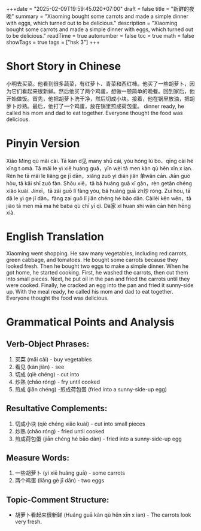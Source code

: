 +++date = "2025-02-09T19:59:45.020+07:00"
draft = false
title = "新鲜的夜晚"
summary = "Xiaoming bought some carrots and made a simple dinner with eggs, which turned out to be delicious."
description = "Xiaoming bought some carrots and made a simple dinner with eggs, which turned out to be delicious."
readTime = true
autonumber = false
toc = true
math = false
showTags = true
tags = ["hsk 3"]
+++



# Short Story in Chinese  

小明去买菜。他看到很多蔬菜，有红萝卜、青菜和西红柿。他买了一些胡萝卜，因为它们看起来很新鲜。然后他买了两个鸡蛋，想做一顿简单的晚餐。回到家后，他开始做饭。首先，他把胡萝卜洗干净，然后切成小块。接着，他在锅里放油，把胡萝卜炒熟。最后，他打了一个鸡蛋，放在锅里煎成荷包蛋。 dinner ready, he called his mom and dad to eat together. Everyone thought the food was delicious.  

# Pinyin Version  

Xiǎo Míng qù mǎi cài. Tā kàn d见 many shū cài, yóu hóng lú bo、qīng cài hé xīng t omà. Tā mǎi le yì xiē huáng guā，yīn wèi tā men kàn qù hěn xīn x ian. Rén he tā mǎi le liǎng ge jī dān，xiǎng zuò yì dián jiǎn 单wǎn cān. Jiān guó hòu, tā kāi shǐ zuò fàn. Shǒu xiē，tā bǎ huáng guā xǐ gān，rèn getān chéng xiǎo kuài. Jínxī，tā zài guō lǐ fàng yóu, bǎ huáng guā zh炒 róng. Zui hòu, tā dǎ le yì ge jī dān，fàng zai guō lǐ jiān chéng hé bāo dān. Càilèi kěn wěn，tā jiào tā men mā ma hé baba qù chī yī qǐ. Dà家 xǐ huan shí wǎn cān hěn hēng xià.  

# English Translation  

Xiaoming went shopping. He saw many vegetables, including red carrots, green cabbage, and tomatoes. He bought some carrots because they looked fresh. Then he bought two eggs to make a simple dinner. When he got home, he started cooking. First, he washed the carrots, then cut them into small pieces. Next, he put oil in the pan and fried the carrots until they were cooked. Finally, he cracked an egg into the pan and fried it sunny-side up. With the meal ready, he called his mom and dad to eat together. Everyone thought the food was delicious.  

# Grammatical Points and Analysis  
## Verb-Object Phrases:  
1. 买菜 (mǎi cài) - buy vegetables  
2. 看见 (kàn jiàn) - see  
3. 切成 (qiè chéng) - cut into  
4. 炒熟 (chǎo róng) - fry until cooked  
5. 煎成 (jiān chéng) -煎成荷包蛋 (fried into a sunny-side-up egg)  

## Resultative Complements:  
1. 切成小块 (qiè chéng xiǎo kuài) - cut into small pieces  
2. 炒熟 (chǎo róng) - fried until cooked  
3. 煎成荷包蛋 (jiān chéng hé bāo dàn) - fried into a sunny-side-up egg  

## Measure Words:  
1. 一些胡萝卜 (yì xiē huáng guā) - some carrots  
2. 两个鸡蛋 (liǎng gè jī dān) - two eggs  

## Topic-Comment Structure:  
- 胡萝卜看起来很新鲜 (Huáng guā kàn qù hěn xīn x ian) - The carrots look very fresh.
